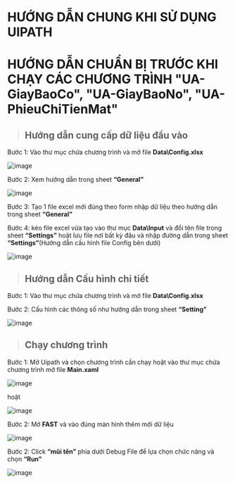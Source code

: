 # HƯỚNG DẪN CHUNG KHI SỬ DỤNG UIPATH
# HƯỚNG DẪN CHUẨN BỊ TRƯỚC KHI CHẠY CÁC CHƯƠNG TRÌNH **"UA-GiayBaoCo", "UA-GiayBaoNo", "UA-PhieuChiTienMat"**  

> ## Hướng dẫn cung cấp dữ liệu đầu vào  
Bước 1: Vào thư mục chứa chương trình và mở file **Data\Config.xlsx**  
  
![image](https://github.com/ismphi/UiPath-Learning/blob/master/libary/config.jpg)  
  
Bước 2: Xem hướng dẫn trong sheet **“General”**  
  
![image](https://github.com/ismphi/UiPath-Learning/blob/master/libary/tmtgtv/general.jpg)  
  
Bước 3: Tạo 1 file excel mới đúng theo form nhập dữ liệu theo hướng dẫn trong sheet **“General”**  
  
Bước 4: kéo file excel vừa tạo vào thư mục **Data\Input** và đổi tên file trong sheet **“Settings”** hoặt lưu file nơi bất kỳ đâu và nhập đường dẫn trong sheet **“Settings”**(Hướng dẫn cấu hình file Config bên dưới)  
  
![image](https://github.com/ismphi/UiPath-Learning/blob/master/libary/tmtgtv/input.png)  
  

> ## Hướng dẫn Cấu hình chi tiết  
Bước 1: Vào thư mục chứa chương trình và mở file **Data\Config.xlsx**  
  
Bước 2: Cấu hình các thông số như hướng dẫn trong sheet **“Setting”**  
  
![image](https://github.com/ismphi/UiPath-Learning/blob/master/libary/tmtgtv/setting.png)  
  
> ## Chạy chương trình  
>   
Bước 1: Mở Uipath và chọn chương trình cần chạy hoặt vào thư mục chứa chương trình mở file **Main.xaml**  
  
![image](https://github.com/ismphi/UiPath-Learning/blob/master/libary/tmtgtv/main.png)  
  
hoặt  
  
![image](https://github.com/ismphi/UiPath-Learning/blob/master/libary/tmtgtv/uipath.png)  
  
Bước 2: Mở **FAST** và vào đúng màn hình thêm mới dữ liệu  
  
![image](https://github.com/ismphi/UiPath-Learning/blob/master/libary/tmtgtv/new.png)  
  
Bước 2: Click **“mũi tên”** phía dưới Debug File để lựa chọn chức năng và chọn **“Run”**  
  
![image](https://github.com/ismphi/UiPath-Learning/blob/master/libary/tmtgtv/run.png)  

